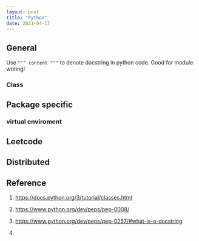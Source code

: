 ```yaml
---
layout: post
title: "Python"
date: 2021-04-17
---
```


## General

Use `""" content """` to denote docstring in python code. Good for module writing!

### Class

## Package specific

### virtual enviroment

## Leetcode

## Distributed

## Reference

1. https://docs.python.org/3/tutorial/classes.html

2. https://www.python.org/dev/peps/pep-0008/

3. https://www.python.org/dev/peps/pep-0257/#what-is-a-docstring 

4. 